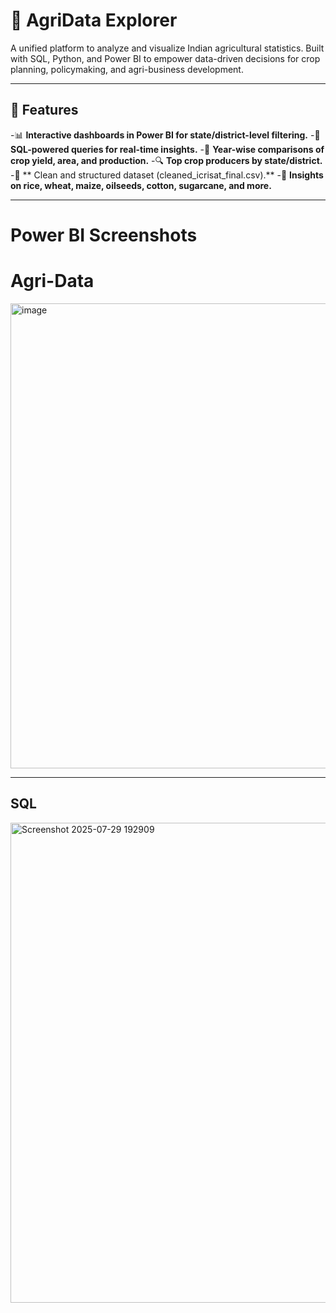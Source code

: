 
#  🌾 AgriData Explorer

A unified platform to analyze and visualize Indian agricultural statistics. Built with SQL, Python, and Power BI to empower data-driven decisions for crop planning, policymaking, and agri-business development.

---
##  🚀 Features

-📊 **Interactive dashboards in Power BI for state/district-level filtering.**
-🧮 **SQL-powered queries for real-time insights.**
-📅 **Year-wise comparisons of crop yield, area, and production.**
-🔍 **Top crop producers by state/district.**
-📂 ** Clean and structured dataset (cleaned_icrisat_final.csv).**
-📌 **Insights on rice, wheat, maize, oilseeds, cotton, sugarcane, and more.**

---



#   Power BI Screenshots



# Agri-Data
<img width="1427" height="744" alt="image" src="https://github.com/user-attachments/assets/7f322a30-2aab-4a6a-b5b3-8153b8fcef3a" />

---

## SQL 
<img width="1446" height="768" alt="Screenshot 2025-07-29 192909" src="https://github.com/user-attachments/assets/a146b9a9-e708-450a-a0c3-c57d8ad17569" />

